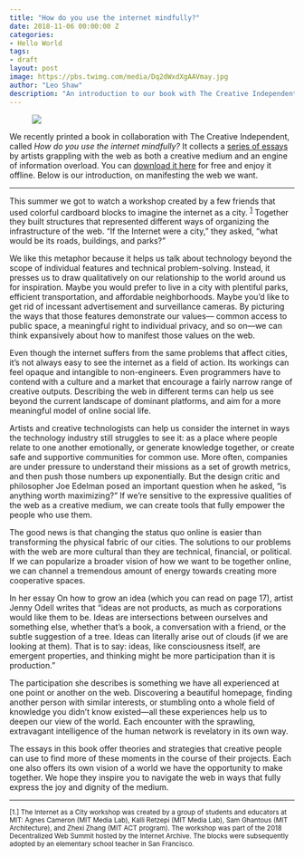 ```yaml
---
title: "How do you use the internet mindfully?"
date: 2018-11-06 00:00:00 Z
categories:
- Hello World
tags:
- draft
layout: post
image: https://pbs.twimg.com/media/Dq2dWxdXgAAVmay.jpg
author: "Leo Shaw"
description: "An introduction to our book with The Creative Independent"
---
```


<figure>
  <img src="https://pbs.twimg.com/media/Dq2dWxdXgAAVmay.jpg" />
</figure>

We recently printed a book in collaboration with The Creative Independent, called *How do you use the internet mindfully?* It collects a [series of essays](https://thecreativeindependent.com/notes/arena-tci-how-do-you-use-the-internet-mindfully/) by artists grappling with the web as both a creative medium and an engine of information overload. You can [download it here](https://thecreativeindependent.com/library/how-do-you-use-the-internet-mindfully/) for free and enjoy it offline. Below is our introduction, on manifesting the web we want.

---

This summer we got to watch a workshop created by a few friends that used colorful cardboard blocks to imagine the internet as a city. <sup><a href="#1">1</a></sup> Together they built structures that represented different ways of organizing the infrastructure of the web. “If the Internet were a city,” they asked, “what would be its roads, buildings, and parks?”

We like this metaphor because it helps us talk about technology beyond the scope of individual features and technical problem-solving. Instead, it presses us to draw qualitatively on our relationship to the world around us for inspiration. Maybe you would prefer to live in a city with plentiful parks, efficient transportation, and affordable neighborhoods. Maybe you’d like to get rid of incessant advertisement and surveillance cameras. By picturing the ways that those features demonstrate our values— common access to public space, a meaningful right to individual privacy, and so on—we can think expansively about how to manifest those values on the web.

Even though the internet suffers from the same problems that affect cities, it’s not always easy to see the internet as a field of action. Its workings can feel opaque and intangible to non-engineers. Even programmers have to contend with a culture and a market that encourage a fairly narrow range of creative outputs. Describing the web in different terms can help us see beyond the current landscape of dominant platforms, and aim for a more meaningful model of online social life.

Artists and creative technologists can help us consider the internet in ways the technology industry still struggles to see it: as a place where people relate to one another emotionally, or generate knowledge together, or create safe and supportive communities for common use. More often, companies are under pressure to understand their missions as a set of growth metrics, and then push those numbers up exponentially. But the design critic and philosopher Joe Edelman posed an important question when he asked, “is anything worth maximizing?” If we’re sensitive to the expressive qualities of the web as a creative medium, we can create tools that fully empower the people who use them.

The good news is that changing the status quo online is easier than transforming the physical fabric of our cities. The solutions to our problems with the web are more cultural than they are technical, financial, or political. If we can popularize a broader vision of how we want to be together online, we can channel a tremendous amount of energy towards creating more cooperative spaces. 

In her essay On how to grow an idea (which you can read on page 17), artist Jenny Odell writes that “ideas are not products, as much as corporations would like them to be. Ideas are intersections between ourselves and something else, whether that’s a book, a conversation with a friend, or the subtle suggestion of a tree. Ideas can literally arise out of clouds (if we are looking at them). That is to say: ideas, like consciousness itself, are emergent properties, and thinking might be more participation than it is production.”

The participation she describes is something we have all experienced at one point or another on the web. Discovering a beautiful homepage, finding another person with similar interests, or stumbling onto a whole field of knowledge you didn’t know existed—all these experiences help us to deepen our view of the world. Each encounter with the sprawling, extravagant intelligence of the human network is revelatory in its own way. 

The essays in this book offer theories and strategies that creative people can use to find more of these moments in the course of their projects. Each one also offers its own vision of a world we have the opportunity to make together. We hope they inspire you to navigate the web in ways that fully express the joy and dignity of the medium.

---

<small>[<a name="1">1.</a>] The Internet as a City workshop was created by a group of students and educators at MIT: Agnes
Cameron (MIT Media Lab), Kalli Retzepi (MIT Media Lab), Sam Ghantous (MIT Architecture), and Zhexi Zhang (MIT ACT program). The workshop was part of the 2018 Decentralized Web Summit hosted by the Internet Archive. The blocks were subsequently adopted by an elementary school teacher in San Francisco.</small>
